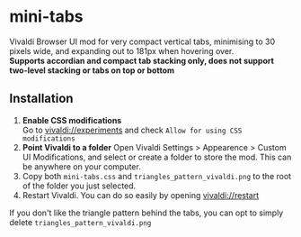 # mini-tabs
Vivaldi Browser UI mod for very compact vertical tabs, minimising to 30 pixels wide, and expanding out to 181px when hovering over.  
**Supports accordian and compact tab stacking only, does not support two-level stacking or tabs on top or bottom**


## Installation
1. **Enable CSS modifications**  
Go to <vivaldi://experiments> and check `Allow for using CSS modifications`
2. **Point Vivaldi to a folder**
Open Vivaldi Settings > Appearence > Custom UI Modifications, and select or create a folder to store the mod. This can be anywhere on your computer.
3. Copy both `mini-tabs.css` and `triangles_pattern_vivaldi.png` to the root of the folder you just selected.
4. Restart Vivaldi. You can do so easily by opening <vivaldi://restart>

If you don't like the triangle pattern behind the tabs, you can opt to simply delete `triangles_pattern_vivaldi.png`